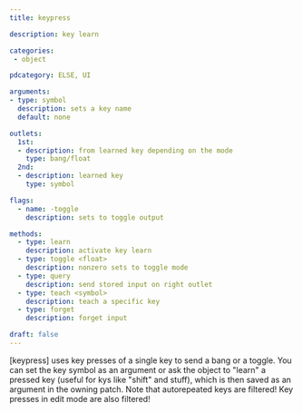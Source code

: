 ```yaml
---
title: keypress

description: key learn

categories:
 - object

pdcategory: ELSE, UI

arguments:
- type: symbol
  description: sets a key name
  default: none

outlets:
  1st:
  - description: from learned key depending on the mode
    type: bang/float
  2nd:
  - description: learned key
    type: symbol

flags:
  - name: -toggle
    description: sets to toggle output

methods:
  - type: learn
    description: activate key learn
  - type: toggle <float>
    description: nonzero sets to toggle mode
  - type: query
    description: send stored input on right outlet
  - type: teach <symbol>
    description: teach a specific key
  - type: forget
    description: forget input

draft: false
---
```


[keypress] uses key presses of a single key to send a bang or a toggle. You can set the key symbol as an argument or ask the object to "learn" a pressed key (useful for kys like "shift" and stuff), which is then saved as an argument in the owning patch. Note that autorepeated keys are filtered! Key presses in edit mode are also filtered!